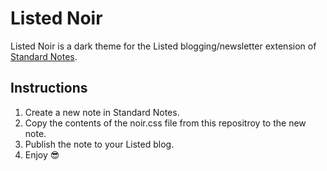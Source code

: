 # Listed Noir

Listed Noir is a dark theme for the Listed blogging/newsletter extension of [Standard Notes](https://standardnotes.org/). 

## Instructions

1. Create a new note in Standard Notes.
2. Copy the contents of the noir.css file from this repositroy to the new note.
3. Publish the note to your Listed blog. 
4. Enjoy 😎

